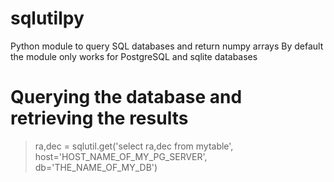 # sqlutilpy
Python module to query SQL databases and return numpy arrays 
By default the module only works for PostgreSQL and sqlite databases

# Querying the database and retrieving the results

> ra,dec = sqlutil.get('select ra,dec from mytable', host='HOST_NAME_OF_MY_PG_SERVER', db='THE_NAME_OF_MY_DB')
